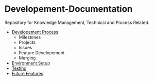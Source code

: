 # Developement-Documentation
Repository for Knowledge Management, Technical and Process Related.

* [Developement Process](Development.md)
  * Milestones
  * Projects
  * Issues
  * Feature Developement
  * Merging
* [Environment Setup](Environment.md)
* [Testing](Testing.md)
* [Future Features](Features.md)

